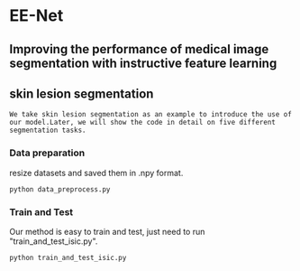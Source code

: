# EE-Net
## Improving the performance of medical image segmentation with instructive feature learning  

## skin lesion segmentation 

```
We take skin lesion segmentation as an example to introduce the use of our model.Later, we will show the code in detail on five different segmentation tasks.
```

### Data preparation

resize datasets and saved them in .npy format.

```
python data_preprocess.py
```

### Train and Test

Our method is easy to train and test,  just need to run "train_and_test_isic.py". 

```
python train_and_test_isic.py
```


